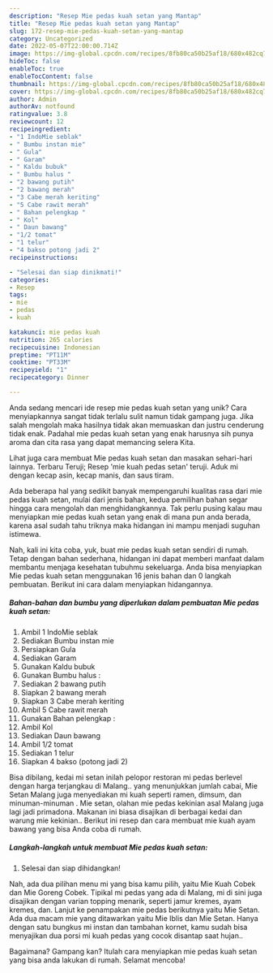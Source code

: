 ```yaml
---
description: "Resep Mie pedas kuah setan yang Mantap"
title: "Resep Mie pedas kuah setan yang Mantap"
slug: 172-resep-mie-pedas-kuah-setan-yang-mantap
category: Uncategorized
date: 2022-05-07T22:00:00.714Z
image: https://img-global.cpcdn.com/recipes/8fb80ca50b25af18/680x482cq70/mie-pedas-kuah-setan-foto-resep-utama.jpg
hideToc: false
enableToc: true
enableTocContent: false
thumbnail: https://img-global.cpcdn.com/recipes/8fb80ca50b25af18/680x482cq70/mie-pedas-kuah-setan-foto-resep-utama.jpg
cover: https://img-global.cpcdn.com/recipes/8fb80ca50b25af18/680x482cq70/mie-pedas-kuah-setan-foto-resep-utama.jpg
author: Admin
authorAv: notfound
ratingvalue: 3.8
reviewcount: 12
recipeingredient:
- "1 IndoMie seblak"
- " Bumbu instan mie"
- " Gula"
- " Garam"
- " Kaldu bubuk"
- " Bumbu halus "
- "2 bawang putih"
- "2 bawang merah"
- "3 Cabe merah keriting"
- "5 Cabe rawit merah"
- " Bahan pelengkap "
- " Kol"
- " Daun bawang"
- "1/2 tomat"
- "1 telur"
- "4 bakso potong jadi 2"
recipeinstructions:

- "Selesai dan siap dinikmati!"
categories:
- Resep
tags:
- mie
- pedas
- kuah

katakunci: mie pedas kuah 
nutrition: 265 calories
recipecuisine: Indonesian
preptime: "PT11M"
cooktime: "PT33M"
recipeyield: "1"
recipecategory: Dinner

---
```





Anda sedang mencari ide resep mie pedas kuah setan yang unik? Cara menyiapkannya sangat tidak terlalu sulit namun tidak gampang juga. Jika salah mengolah maka hasilnya tidak akan memuaskan dan justru cenderung tidak enak. Padahal mie pedas kuah setan yang enak harusnya sih punya aroma dan cita rasa yang dapat memancing selera Kita.





Lihat juga cara membuat Mie pedas kuah setan dan masakan sehari-hari lainnya. Terbaru Teruji; Resep &#39;mie kuah pedas setan&#39; teruji. Aduk mi dengan kecap asin, kecap manis, dan saus tiram.

Ada beberapa hal yang sedikit banyak mempengaruhi kualitas rasa dari mie pedas kuah setan, mulai dari jenis bahan, kedua pemilihan bahan segar hingga cara mengolah dan menghidangkannya. Tak perlu pusing kalau mau menyiapkan mie pedas kuah setan yang enak di mana pun anda berada, karena asal sudah tahu triknya maka hidangan ini mampu menjadi suguhan istimewa.






Nah, kali ini kita coba, yuk, buat mie pedas kuah setan sendiri di rumah. Tetap dengan bahan sederhana, hidangan ini dapat memberi manfaat dalam membantu menjaga kesehatan tubuhmu sekeluarga. Anda bisa menyiapkan Mie pedas kuah setan menggunakan 16 jenis bahan dan 0 langkah pembuatan. Berikut ini cara dalam menyiapkan hidangannya.

<!--inarticleads1-->

##### Bahan-bahan dan bumbu yang diperlukan dalam pembuatan Mie pedas kuah setan:

1. Ambil 1 IndoMie seblak
1. Sediakan  Bumbu instan mie
1. Persiapkan  Gula
1. Sediakan  Garam
1. Gunakan  Kaldu bubuk
1. Gunakan  Bumbu halus :
1. Sediakan 2 bawang putih
1. Siapkan 2 bawang merah
1. Siapkan 3 Cabe merah keriting
1. Ambil 5 Cabe rawit merah
1. Gunakan  Bahan pelengkap :
1. Ambil  Kol
1. Sediakan  Daun bawang
1. Ambil 1/2 tomat
1. Sediakan 1 telur
1. Siapkan 4 bakso (potong jadi 2)


Bisa dibilang, kedai mi setan inilah pelopor restoran mi pedas berlevel dengan harga terjangkau di Malang.. yang menunjukkan jumlah cabai, Mie Setan Malang juga menyediakan mi kuah seperti ramen, dimsum, dan minuman-minuman . Mie setan, olahan mie pedas kekinian asal Malang juga lagi jadi primadona. Makanan ini biasa disajikan di berbagai kedai dan warung mie kekinian.. Berikut ini resep dan cara membuat mie kuah ayam bawang yang bisa Anda coba di rumah. 

<!--inarticleads2-->

##### Langkah-langkah untuk membuat Mie pedas kuah setan:


1. Selesai dan siap dihidangkan!

Nah, ada dua pilihan menu mi yang bisa kamu pilih, yaitu Mie Kuah Cobek dan Mie Goreng Cobek. Tipikal mi pedas yang ada di Malang, mi di sini juga disajikan dengan varian topping menarik, seperti jamur kremes, ayam kremes, dan. Lanjut ke penampakan mie pedas berikutnya yaitu Mie Setan. Ada dua macam mie yang ditawarkan yaitu Mie Iblis dan Mie Setan. Hanya dengan satu bungkus mi instan dan tambahan kornet, kamu sudah bisa menyajikan dua porsi mi kuah pedas yang cocok disantap saat hujan.. 

Bagaimana? Gampang kan? Itulah cara menyiapkan mie pedas kuah setan yang bisa anda lakukan di rumah. Selamat mencoba!
